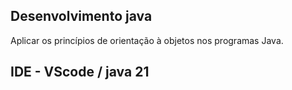 ## Desenvolvimento java

Aplicar os princípios de orientação à objetos nos programas Java.

## IDE - VScode / java 21

